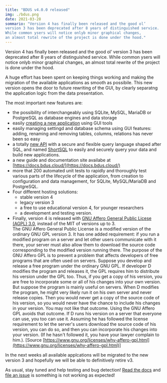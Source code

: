 ```yaml
---
title: "BDUS v4.0.0 released"
img: ./bdus.png
date: 2021-03-28
sommario: "Version 4 has finally been released and the good ol’
version 3 has been deprecated after 8 years of distinguished service.
While common ysers will notice onlyb minor graphical changes,
an almost total rewrite of the project is done under the hood."
---
```



Version 4 has finally been released and the good ol’
version 3 has been deprecated after 8 years of distinguished service.
While common ysers will notice onlyb minor graphical changes,
an almost total rewrite of the project is done under the hood.

A huge effort has been spent on keeping things working and making
the migration of the available applications as smooth as possibile.
This new version opens the door to future rewriting of the GUI, by
clearly separatng the application logic from the data presentation.

The most important new features are:
- the possibility of interchangeably using SQLite, MySQL, MariaDB 
or PostgreSQL as database engines and data storage
- easily [creating a new application](https://docs.bdus.cloud/create_app/) using GUI tools
- easily managing settingd and database schema using GUI features: 
adding, renaming and removing tables, columns, relations has never been so easy
- a totally [new API](https://docs.bdus.cloud/api/) with a secure and flexible query language shaped after SQL,
and named [ShortSQL](https://docs.bdus.cloud/api/shortsql) to easily and securely 
query your data and build new applications.
- a new guide and documentation site availabe at [https://docs.bdus.cloud/](https://docs.bdus.cloud/)
- more that 200 automated unit tests to rapidly and thoroughly test various parts of the lifecycle
of the application, from creation to configuration and data management, for SQLite, MySQL/MariaDB and PostgreSQL.
- Four different hosting solutions:
    - stable version 4
    - legacy version 3
    - a free to use educational version 4, for younger researchers
    - a development and testing version.
- Finally, version 4 is released with [GNU Affero General Public Licese (AGPL) 3.0](https://www.gnu.org/licenses/agpl-3.0.en.html), instead of the MIT of versions up to 3.  
The GNU Affero General Public License is a modified version of the ordinary GNU GPL version 3. It has one added requirement: if you run a modified program on a server and let other users communicate with it there, your server must also allow them to download the source code corresponding to the modified version running there. The purpose of the GNU Affero GPL is to prevent a problem that affects developers of free programs that are often used on servers. Suppose you develop and release a free program under the ordinary GNU GPL. If developer D modifies the program and releases it, the GPL requires him to distribute his version under the GPL too. Thus, if you get a copy of his version, you are free to incorporate some or all of his changes into your own version. But suppose the program is mainly useful on servers. When D modifies the program, he might very likely run it on his own server and never release copies. Then you would never get a copy of the source code of his version, so you would never have the chance to include his changes in your version. You may not like that outcome. Using the GNU Affero GPL avoids that outcome. If D runs his version on a server that everyone can use, you too can use it. Assuming he has followed the license requirement to let the server's users download the source code of his version, you can do so, and then you can incorporate his changes into your version. (If he hasn't followed it, you have your lawyer complain to him.). [Source [https://www.gnu.org/licenses/why-affero-gpl.html](https://www.gnu.org/licenses/why-affero-gpl.html)]



In the next weeks all available applcations will be migrated to the new version 3 and hopefully we will 
be able to definitively retire v3.

As usual, stay tuned and help testing and bug detection! [Read the docs](https://docs.bdus.cloud/) and 
[file an issue](https://github.com/bdus-db/BraDypUS/issues) is something is not working as expected!